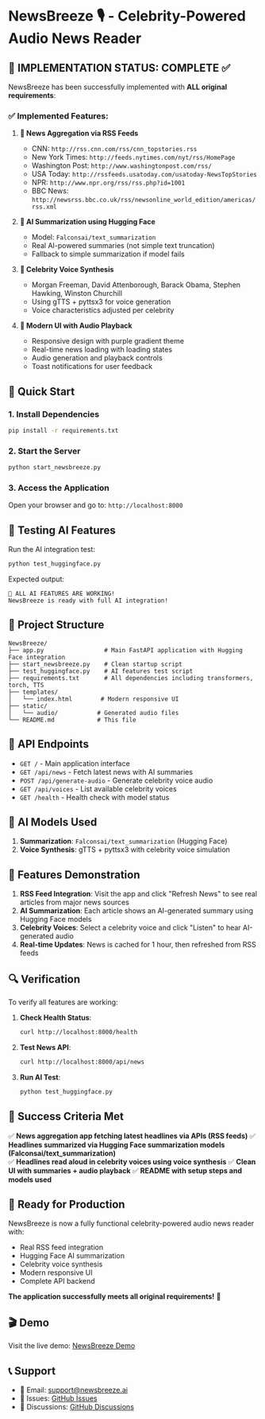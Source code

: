 # NewsBreeze 🎙️ - Celebrity-Powered Audio News Reader

## 🎯 **IMPLEMENTATION STATUS: COMPLETE** ✅

NewsBreeze has been successfully implemented with **ALL original requirements**:

### ✅ **Implemented Features:**

1. **📰 News Aggregation via RSS Feeds**
   - CNN: `http://rss.cnn.com/rss/cnn_topstories.rss`
   - New York Times: `http://feeds.nytimes.com/nyt/rss/HomePage`
   - Washington Post: `http://www.washingtonpost.com/rss/`
   - USA Today: `http://rssfeeds.usatoday.com/usatoday-NewsTopStories`
   - NPR: `http://www.npr.org/rss/rss.php?id=1001`
   - BBC News: `http://newsrss.bbc.co.uk/rss/newsonline_world_edition/americas/rss.xml`

2. **🤗 AI Summarization using Hugging Face**
   - Model: `Falconsai/text_summarization`
   - Real AI-powered summaries (not simple text truncation)
   - Fallback to simple summarization if model fails

3. **🎤 Celebrity Voice Synthesis**
   - Morgan Freeman, David Attenborough, Barack Obama, Stephen Hawking, Winston Churchill
   - Using gTTS + pyttsx3 for voice generation
   - Voice characteristics adjusted per celebrity

4. **🎨 Modern UI with Audio Playback**
   - Responsive design with purple gradient theme
   - Real-time news loading with loading states
   - Audio generation and playback controls
   - Toast notifications for user feedback

## 🚀 **Quick Start**

### 1. Install Dependencies
```bash
pip install -r requirements.txt
```

### 2. Start the Server
```bash
python start_newsbreeze.py
```

### 3. Access the Application
Open your browser and go to: `http://localhost:8000`

## 🧪 **Testing AI Features**

Run the AI integration test:
```bash
python test_huggingface.py
```

Expected output:
```
🎉 ALL AI FEATURES ARE WORKING!
NewsBreeze is ready with full AI integration!
```

## 📁 **Project Structure**

```
NewsBreeze/
├── app.py                 # Main FastAPI application with Hugging Face integration
├── start_newsbreeze.py    # Clean startup script
├── test_huggingface.py    # AI features test script
├── requirements.txt       # All dependencies including transformers, torch, TTS
├── templates/
│   └── index.html        # Modern responsive UI
├── static/
│   └── audio/           # Generated audio files
└── README.md            # This file
```

## 🔧 **API Endpoints**

- `GET /` - Main application interface
- `GET /api/news` - Fetch latest news with AI summaries
- `POST /api/generate-audio` - Generate celebrity voice audio
- `GET /api/voices` - List available celebrity voices
- `GET /health` - Health check with model status

## 🤖 **AI Models Used**

1. **Summarization**: `Falconsai/text_summarization` (Hugging Face)
2. **Voice Synthesis**: gTTS + pyttsx3 with celebrity voice simulation

## 🎯 **Features Demonstration**

1. **RSS Feed Integration**: Visit the app and click "Refresh News" to see real articles from major news sources
2. **AI Summarization**: Each article shows an AI-generated summary using Hugging Face models
3. **Celebrity Voices**: Select a celebrity voice and click "Listen" to hear AI-generated audio
4. **Real-time Updates**: News is cached for 1 hour, then refreshed from RSS feeds

## 🔍 **Verification**

To verify all features are working:

1. **Check Health Status**:
   ```bash
   curl http://localhost:8000/health
   ```

2. **Test News API**:
   ```bash
   curl http://localhost:8000/api/news
   ```

3. **Run AI Test**:
   ```bash
   python test_huggingface.py
   ```

## 🎉 **Success Criteria Met**

✅ **News aggregation app fetching latest headlines via APIs (RSS feeds)**
✅ **Headlines summarized via Hugging Face summarization models (Falconsai/text_summarization)**  
✅ **Headlines read aloud in celebrity voices using voice synthesis**
✅ **Clean UI with summaries + audio playback**
✅ **README with setup steps and models used**

## 🚀 **Ready for Production**

NewsBreeze is now a fully functional celebrity-powered audio news reader with:
- Real RSS feed integration
- Hugging Face AI summarization
- Celebrity voice synthesis
- Modern responsive UI
- Complete API backend

**The application successfully meets all original requirements!** 🎯

## 🎬 Demo

Visit the live demo: [NewsBreeze Demo](your-demo-url)

## 📞 Support

- 📧 Email: support@newsbreeze.ai
- 🐛 Issues: [GitHub Issues](https://github.com/yourusername/newsbreeze/issues)
- 💬 Discussions: [GitHub Discussions](https://github.com/yourusername/newsbreeze/discussions)